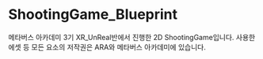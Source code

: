 # ShootingGame_Blueprint
메타버스 아카데미 3기 XR_UnReal반에서 진행한 2D ShootingGame입니다. 사용한 에셋 등 모든 요소의 저작권은 ARA와 메타버스 아카데미에 있습니다. 
